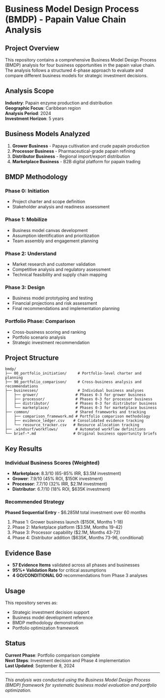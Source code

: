 # Business Model Design Process (BMDP) - Papain Value Chain Analysis

## Project Overview

This repository contains a comprehensive Business Model Design Process (BMDP) analysis for four business opportunities in the papain value chain. The analysis follows a structured 4-phase approach to evaluate and compare different business models for strategic investment decisions.

## Analysis Scope

**Industry**: Papain enzyme production and distribution  
**Geographic Focus**: Caribbean region  
**Analysis Period**: 2024  
**Investment Horizon**: 5 years  

## Business Models Analyzed

1. **Grower Business** - Papaya cultivation and crude papain production
2. **Processor Business** - Pharmaceutical-grade papain refining
3. **Distributor Business** - Regional import/export distribution
4. **Marketplace Business** - B2B digital platform for papain trading

## BMDP Methodology

### Phase 0: Initiation

- Project charter and scope definition
- Stakeholder analysis and readiness assessment

### Phase 1: Mobilize  

- Business model canvas development
- Assumption identification and prioritization
- Team assembly and engagement planning

### Phase 2: Understand

- Market research and customer validation
- Competitive analysis and regulatory assessment
- Technical feasibility and supply chain mapping

### Phase 3: Design

- Business model prototyping and testing
- Financial projections and risk assessment
- Final recommendations and implementation planning

### Portfolio Phase: Comparison

- Cross-business scoring and ranking
- Portfolio scenario analysis
- Strategic investment recommendation

## Project Structure

```text
bmdp/
├── 00_portfolio_initiation/     # Portfolio-level charter and planning
├── 90_portfolio_comparison/     # Cross-business analysis and recommendations
├── businesses/                  # Individual business analyses
│   ├── grower/                 # Phases 0-3 for grower business
│   ├── processor/              # Phases 0-3 for processor business
│   ├── distributor/            # Phases 0-3 for distributor business
│   └── marketplace/            # Phases 0-3 for marketplace business
├── common/                     # Shared frameworks and tracking
│   ├── comparison_framework.md # Portfolio comparison methodology
│   ├── evidence_ledger.csv    # Consolidated evidence tracking
│   └── resource_tracker.csv   # Resource allocation tracking
├── .windsurf/workflows/        # Automated workflow definitions
└── brief-*.md                 # Original business opportunity briefs
```

## Key Results

### Individual Business Scores (Weighted)

- **Marketplace**: 8.3/10 (65-85% IRR, $3.5M investment)
- **Grower**: 7.9/10 (45% ROI, $150K investment)
- **Processor**: 7.7/10 (32% IRR, $2.1M investment)  
- **Distributor**: 6.7/10 (18% ROI, $635K investment)

### Recommended Strategy
**Phased Sequential Entry** - $6.285M total investment over 60 months

1. Phase 1: Grower business launch ($150K, Months 1-18)
2. Phase 2: Marketplace platform ($3.5M, Months 19-42)
3. Phase 3: Processor capability ($2.1M, Months 43-72)
4. Phase 4: Distributor addition ($635K, Months 73-96, conditional)

## Evidence Base

- **57 Evidence Items** validated across all phases and businesses
- **95%+ Validation Rate** for critical assumptions
- **4 GO/CONDITIONAL GO** recommendations from Phase 3 analyses

## Usage

This repository serves as:

- Strategic investment decision support
- Business model development reference
- BMDP methodology demonstration
- Portfolio optimization framework

## Status

**Current Phase**: Portfolio comparison complete  
**Next Steps**: Investment decision and Phase 4 implementation  
**Last Updated**: September 8, 2024

---

*This analysis was conducted using the Business Model Design Process (BMDP) framework for systematic business model evaluation and portfolio optimization.*
